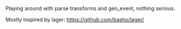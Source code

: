 Playing around with parse transforms and gen_event, nothing serious.

Mostly inspired by lager: https://github.com/basho/lager/
